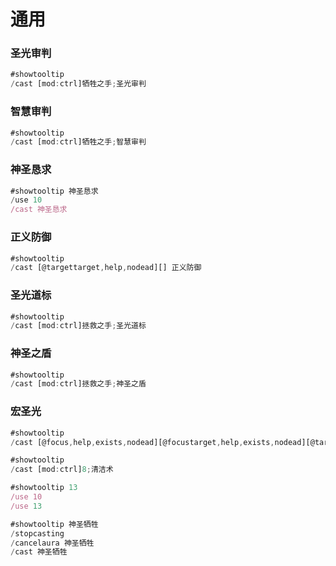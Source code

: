 # 通用

### 圣光审判

```javascript
#showtooltip
/cast [mod:ctrl]牺牲之手;圣光审判
```

### 智慧审判

```javascript
#showtooltip
/cast [mod:ctrl]牺牲之手;智慧审判
```

### 神圣恳求

```javascript
#showtooltip 神圣恳求
/use 10
/cast 神圣恳求
```

### 正义防御

```javascript
#showtooltip
/cast [@targettarget,help,nodead][] 正义防御
```

### 圣光道标

```javascript
#showtooltip
/cast [mod:ctrl]拯救之手;圣光道标
```

### 神圣之盾

```javascript
#showtooltip
/cast [mod:ctrl]拯救之手;神圣之盾
```

### 宏圣光

```javascript
#showtooltip
/cast [@focus,help,exists,nodead][@focustarget,help,exists,nodead][@targettarget,help,exists,nodead][]圣光术
```

```javascript
#showtooltip
/cast [mod:ctrl]8;清洁术

```

```javascript
#showtooltip 13
/use 10
/use 13
```

```javascript
#showtooltip 神圣牺牲
/stopcasting
/cancelaura 神圣牺牲
/cast 神圣牺牲
```

```javascript

```
